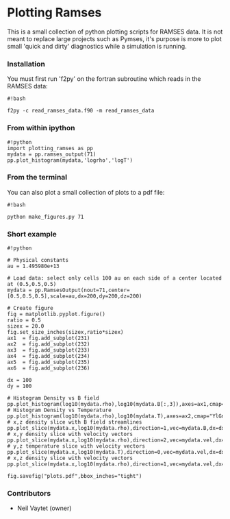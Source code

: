 # Plotting Ramses #

This is a small collection of python plotting scripts for RAMSES data. It is not meant to replace large projects such as Pymses, it's purpose is more to plot small 'quick and dirty' diagnostics while a simulation is running.

### Installation ###

You must first run 'f2py' on the fortran subroutine which reads in the RAMSES data:

```
#!bash

f2py -c read_ramses_data.f90 -m read_ramses_data
```

### From within ipython ###

```
#!python
import plotting_ramses as pp
mydata = pp.ramses_output(71)
pp.plot_histogram(mydata,'logrho','logT')
```

### From the terminal ###

You can also plot a small collection of plots to a pdf file:
```
#!bash

python make_figures.py 71

```

### Short example ###


```
#!python

# Physical constants
au = 1.495980e+13

# Load data: select only cells 100 au on each side of a center located at (0.5,0.5,0.5)
mydata = pp.RamsesOutput(nout=71,center=[0.5,0.5,0.5],scale=au,dx=200,dy=200,dz=200)

# Create figure
fig = matplotlib.pyplot.figure()
ratio = 0.5
sizex = 20.0
fig.set_size_inches(sizex,ratio*sizex)
ax1  = fig.add_subplot(231)
ax2  = fig.add_subplot(232)
ax3  = fig.add_subplot(233)
ax4  = fig.add_subplot(234)
ax5  = fig.add_subplot(235)
ax6  = fig.add_subplot(236)

dx = 100
dy = 100

# Histogram Density vs B field
pp.plot_histogram(log10(mydata.rho),log10(mydata.B[:,3]),axes=ax1,cmap="YlGnBu")
# Histogram Density vs Temperature
pp.plot_histogram(log10(mydata.rho),log10(mydata.T),axes=ax2,cmap="YlGnBu")
# x,z density slice with B field streamlines
pp.plot_slice(mydata.x,log10(mydata.rho),direction=1,vec=mydata.B,dx=dx,dy=dy,axes=ax3,streamlines=True)
# x,y density slice with velocity vectors
pp.plot_slice(mydata.x,log10(mydata.rho),direction=2,vec=mydata.vel,dx=dx,dy=dy,axes=ax4)
# y,z temperature slice with velocity vectors
pp.plot_slice(mydata.x,log10(mydata.T),direction=0,vec=mydata.vel,dx=dx,dy=dy,axes=ax5,cmap='hot')
# x,z density slice with velocity vectors
pp.plot_slice(mydata.x,log10(mydata.rho),direction=1,vec=mydata.vel,dx=dx,dy=dy,axes=ax6)

fig.savefig("plots.pdf",bbox_inches="tight")
```


### Contributors ###

* Neil Vaytet (owner)